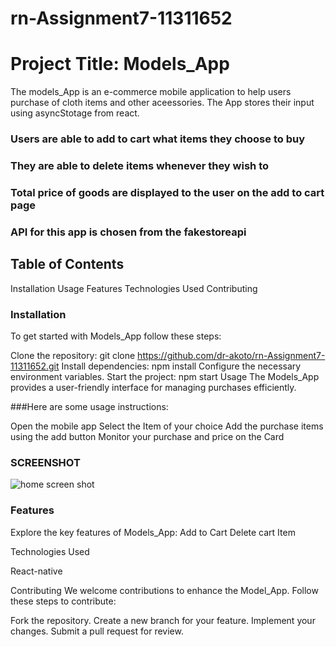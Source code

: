 # rn-Assignment7-11311652 

# Project Title: Models_App
The models_App is an e-commerce mobile application to help users  purchase of cloth items and other aceessories. The App stores their input using asyncStotage from react.

### Users are able to add to cart what items they choose to buy
### They are able to delete items whenever they wish to
### Total price of goods are displayed to the user on the add to cart page

### API for this app is chosen from the fakestoreapi 

## Table of Contents
Installation
Usage
Features
Technologies Used
Contributing



### Installation
To get started with Models_App follow these steps:

Clone the repository:
git clone https://github.com/dr-akoto/rn-Assignment7-11311652.git
Install dependencies:
npm install
Configure the necessary environment variables.
Start the project:
npm start
Usage
The Models_App provides a user-friendly interface for managing purchases efficiently.

###Here are some usage instructions:

Open the mobile app
Select the Item of your choice 
Add the purchase items using the add button
Monitor your purchase and price on the Card 

### SCREENSHOT
![home screen shot](https://github.com/user-attachments/assets/589d9f72-490c-409c-9b3c-0cabc7abcb70)

### Features
Explore the key features of Models_App:
Add to Cart
Delete cart Item


Technologies Used

React-native

Contributing
We welcome contributions to enhance the Model_App. Follow these steps to contribute:

Fork the repository.
Create a new branch for your feature.
Implement your changes.
Submit a pull request for review.
